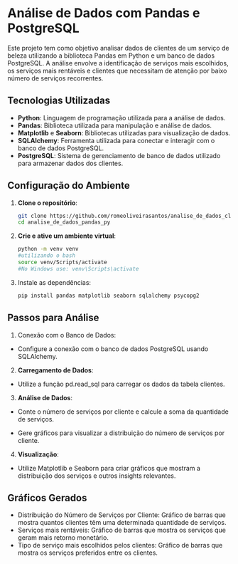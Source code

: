 # Análise de Dados com Pandas e PostgreSQL

Este projeto tem como objetivo analisar dados de clientes de um serviço de beleza utilizando a biblioteca Pandas em Python e um banco de dados PostgreSQL. A análise envolve a identificação de serviços mais escolhidos, os serviços mais rentáveis e clientes que necessitam de atenção por baixo número de serviços recorrentes.

## Tecnologias Utilizadas

- **Python**: Linguagem de programação utilizada para a análise de dados.
- **Pandas**: Biblioteca utilizada para manipulação e análise de dados.
- **Matplotlib** e **Seaborn**: Bibliotecas utilizadas para visualização de dados.
- **SQLAlchemy**: Ferramenta utilizada para conectar e interagir com o banco de dados PostgreSQL.
- **PostgreSQL**: Sistema de gerenciamento de banco de dados utilizado para armazenar dados dos clientes.

## Configuração do Ambiente

1. **Clone o repositório**:
   ```bash
   git clone https://github.com/romeoliveirasantos/analise_de_dados_clientes_pandas_py.git
   cd analise_de_dados_pandas_py

2. **Crie e ative um ambiente virtual**:
    ```bash
    python -m venv venv
    #utilizando o bash
    source venv/Scripts/activate  
    #No Windows use: venv\Scripts\activate

3. Instale as dependências:

    ```bash
    pip install pandas matplotlib seaborn sqlalchemy psycopg2


## Passos para Análise
1. Conexão com o Banco de Dados:

- Configure a conexão com o banco de dados PostgreSQL usando SQLAlchemy.

2. **Carregamento de Dados**:

- Utilize a função pd.read_sql para carregar os dados da tabela clientes.

3. **Análise de Dados**:

- Conte o número de serviços por cliente e calcule a soma da quantidade de serviços.

- Gere gráficos para visualizar a distribuição do número de serviços por cliente.

4. **Visualização**:

- Utilize Matplotlib e Seaborn para criar gráficos que mostram a distribuição dos serviços e outros insights relevantes.


## Gráficos Gerados
- Distribuição do Número de Serviços por Cliente: Gráfico de barras que mostra quantos clientes têm uma determinada quantidade de serviços.
- Serviços mais rentáveis: Gráfico de barras que mostra os serviços que geram mais retorno monetário.
- Tipo de serviço mais escolhidos pelos clientes: Gráfico de barras que mostra os serviços preferidos entre os clientes.